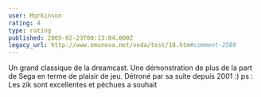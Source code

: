 ```yaml
---
user: Mqrkinson
rating: 4
type: rating
published: 2005-02-23T00:13:04.000Z
legacy_url: http://www.emunova.net/veda/test/18.htm#comment-2580
---
```

Un grand classique de la dreamcast.
Une démonstration de plus de la part de Sega en terme de plaisir de jeu.
Détroné par sa suite depuis 2001 :)
ps : Les zik sont excellentes et péchues a souhait